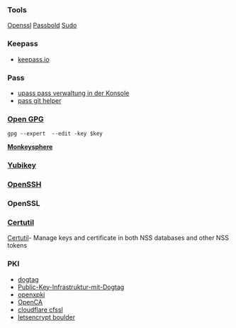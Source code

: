 ### Tools
[Openssl](https://gitlab.com/tobkern1980/home-net4-environment/wikis/openssl)
[Passbold](https://gitlab.com/tobkern1980/home-net4-environment/wikis/passbold)
[Sudo](https://gitlab.com/tobkern1980/home-net4-environment/wikis/sudo)

### Keepass
* [keepass.io](https://github.com/SnapServ/keepass.io)

### Pass
* [upass pass verwaltung in der Konsole](https://github.com/Kwpolska/upass)
* [pass git helper](https://github.com/languitar/pass-git-helper)


### [Open GPG](../open-gpg)

`gpg --expert  --edit -key $key`

**[Monkeysphere](../monkeysphere)**


### [Yubikey](../yubikey)

### [OpenSSH](../arbeiten-mit-ssh)

### OpenSSL

### [Certutil](../certutil)

[Certutil](../certutil)- Manage keys and certificate in both NSS databases and other NSS tokens


### PKI
* [dogtag](https://www.dogtagpki.org/wiki/PKI_Download)
* [Public-Key-Infrastruktur-mit-Dogtag](https://www.admin-magazin.de/Das-Heft/2009/01/Public-Key-Infrastruktur-mit-Dogtag/(offset)/2)
* [openxpki](http://www.openxpki.org/)
* [OpenCA](https://www.openca.org/)
* [cloudflare cfssl](https://github.com/cloudflare/cfssl)
* [letsencrypt boulder](https://github.com/letsencrypt/boulder)
